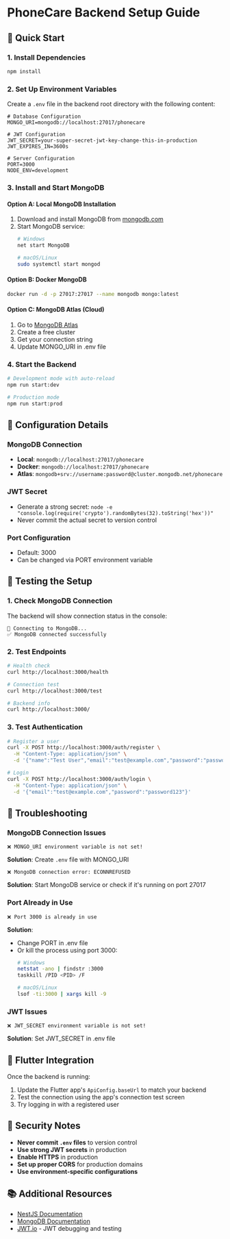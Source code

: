 # PhoneCare Backend Setup Guide

## 🚀 Quick Start

### 1. Install Dependencies
```bash
npm install
```

### 2. Set Up Environment Variables
Create a `.env` file in the backend root directory with the following content:

```env
# Database Configuration
MONGO_URI=mongodb://localhost:27017/phonecare

# JWT Configuration
JWT_SECRET=your-super-secret-jwt-key-change-this-in-production
JWT_EXPIRES_IN=3600s

# Server Configuration
PORT=3000
NODE_ENV=development
```

### 3. Install and Start MongoDB

#### Option A: Local MongoDB Installation
1. Download and install MongoDB from [mongodb.com](https://www.mongodb.com/try/download/community)
2. Start MongoDB service:
   ```bash
   # Windows
   net start MongoDB
   
   # macOS/Linux
   sudo systemctl start mongod
   ```

#### Option B: Docker MongoDB
```bash
docker run -d -p 27017:27017 --name mongodb mongo:latest
```

#### Option C: MongoDB Atlas (Cloud)
1. Go to [MongoDB Atlas](https://www.mongodb.com/atlas)
2. Create a free cluster
3. Get your connection string
4. Update MONGO_URI in .env file

### 4. Start the Backend
```bash
# Development mode with auto-reload
npm run start:dev

# Production mode
npm run start:prod
```

## 🔧 Configuration Details

### MongoDB Connection
- **Local**: `mongodb://localhost:27017/phonecare`
- **Docker**: `mongodb://localhost:27017/phonecare`
- **Atlas**: `mongodb+srv://username:password@cluster.mongodb.net/phonecare`

### JWT Secret
- Generate a strong secret: `node -e "console.log(require('crypto').randomBytes(32).toString('hex'))"`
- Never commit the actual secret to version control

### Port Configuration
- Default: 3000
- Can be changed via PORT environment variable

## 🧪 Testing the Setup

### 1. Check MongoDB Connection
The backend will show connection status in the console:
```
🔗 Connecting to MongoDB...
✅ MongoDB connected successfully
```

### 2. Test Endpoints
```bash
# Health check
curl http://localhost:3000/health

# Connection test
curl http://localhost:3000/test

# Backend info
curl http://localhost:3000/
```

### 3. Test Authentication
```bash
# Register a user
curl -X POST http://localhost:3000/auth/register \
  -H "Content-Type: application/json" \
  -d '{"name":"Test User","email":"test@example.com","password":"password123"}'

# Login
curl -X POST http://localhost:3000/auth/login \
  -H "Content-Type: application/json" \
  -d '{"email":"test@example.com","password":"password123"}'
```

## 🚨 Troubleshooting

### MongoDB Connection Issues
```
❌ MONGO_URI environment variable is not set!
```
**Solution**: Create `.env` file with MONGO_URI

```
❌ MongoDB connection error: ECONNREFUSED
```
**Solution**: Start MongoDB service or check if it's running on port 27017

### Port Already in Use
```
❌ Port 3000 is already in use
```
**Solution**: 
- Change PORT in .env file
- Or kill the process using port 3000:
  ```bash
  # Windows
  netstat -ano | findstr :3000
  taskkill /PID <PID> /F
  
  # macOS/Linux
  lsof -ti:3000 | xargs kill -9
  ```

### JWT Issues
```
❌ JWT_SECRET environment variable is not set!
```
**Solution**: Set JWT_SECRET in .env file

## 📱 Flutter Integration

Once the backend is running:
1. Update the Flutter app's `ApiConfig.baseUrl` to match your backend
2. Test the connection using the app's connection test screen
3. Try logging in with a registered user

## 🔐 Security Notes

- **Never commit `.env` files** to version control
- **Use strong JWT secrets** in production
- **Enable HTTPS** in production
- **Set up proper CORS** for production domains
- **Use environment-specific configurations**

## 📚 Additional Resources

- [NestJS Documentation](https://docs.nestjs.com/)
- [MongoDB Documentation](https://docs.mongodb.com/)
- [JWT.io](https://jwt.io/) - JWT debugging and testing
